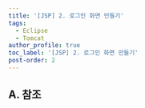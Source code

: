 ```yaml
---
title: '[JSP] 2. 로그인 화면 만들기'
tags:
  - Eclipse
  - Tomcat
author_profile: true
toc_label: '[JSP] 2. 로그인 화면 만들기'
post-order: 2
---
```


## A. 참조

